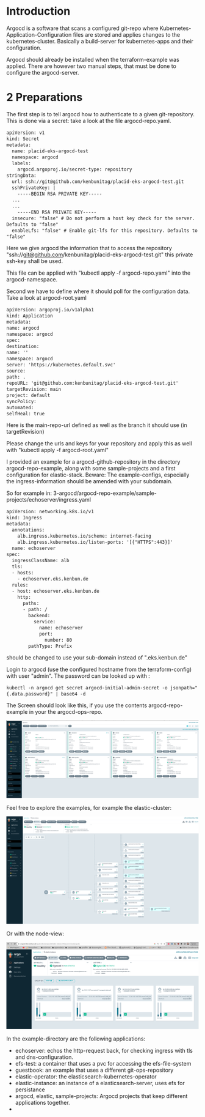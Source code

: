 # Introduction
Argocd is a software that scans a configured git-repo where Kubernetes-Application-Configuration files are stored and applies changes to the kubernetes-cluster. Basically a build-server for kubernetes-apps and their configuration.

Argocd should already be installed when the terraform-example was applied. There are however two manual steps, that must be done to configure the argocd-server.

# 2 Preparations
The first step is to tell argocd how to authenticate to a given git-repository. This is done via a secret:
take a look at the file argocd-repo.yaml. 
```
apiVersion: v1
kind: Secret
metadata:
  name: placid-eks-argocd-test
  namespace: argocd
  labels:
    argocd.argoproj.io/secret-type: repository
stringData:
  url: ssh://git@github.com/kenbunitag/placid-eks-argocd-test.git
  sshPrivateKey: |
    -----BEGIN RSA PRIVATE KEY-----
  ...
  ...
    -----END RSA PRIVATE KEY-----
  insecure: "false" # Do not perform a host key check for the server. Defaults to "false"
  enableLfs: "false" # Enable git-lfs for this repository. Defaults to "false"
```
Here we give argocd the information that to access the repository "ssh://git@github.com/kenbunitag/placid-eks-argocd-test.git" this private ssh-key shall be used.

This file can be applied with "kubectl apply -f argocd-repo.yaml" into the argocd-namespace.

Second we have to define where it should poll for the configuration data. Take a look at argocd-root.yaml
```
apiVersion: argoproj.io/v1alpha1
kind: Application
metadata:
name: argocd
namespace: argocd
spec:
destination:
name: ''
namespace: argocd
server: 'https://kubernetes.default.svc'
source:
path: .
repoURL: 'git@github.com:kenbunitag/placid-eks-argocd-test.git'
targetRevision: main
project: default
syncPolicy:
automated:
selfHeal: true
```
Here is the main-repo-url defined as well as the branch it should use (in targetRevision)

Please change the urls and keys for your repository and apply this as well with "kubectl apply -f argocd-root.yaml"

I provided an example for a argocd-github-repository in the directory argocd-repo-example, along with some sample-projects and a first configuration for elastic-stack. Beware: The example-configs, especially the ingress-information should be amended with your subdomain.

So for example in: 3-argocd/argocd-repo-example/sample-projects/echoserver/ingress.yaml
```
apiVersion: networking.k8s.io/v1
kind: Ingress
metadata:
  annotations:
    alb.ingress.kubernetes.io/scheme: internet-facing
    alb.ingress.kubernetes.io/listen-ports: '[{"HTTPS":443}]'
  name: echoserver
spec:
  ingressClassName: alb
  tls:
  - hosts:
    - echoserver.eks.kenbun.de
  rules:
  - host: echoserver.eks.kenbun.de
    http:
      paths:
      - path: /
        backend:
          service:
            name: echoserver
            port:
              number: 80
        pathType: Prefix
```
should be changed to use your sub-domain instead of ".eks.kenbun.de"

Login to argocd (use the configured hostname from the terraform-config) with user "admin". The password can be looked up with :
```
kubectl -n argocd get secret argocd-initial-admin-secret -o jsonpath="{.data.password}" | base64 -d
```
The Screen should look like this, if you use the contents argocd-repo-example in your the argocd-ops-repo.

![Argocd](img/argocd-1.png)

Feel free to explore the examples, for example the elastic-cluster:

![](img/argocd-elastic.png)

Or with the node-view:

![](img/argocd-elastic-nodes.png)

In the example-directory are the following applications:
- echoserver: echos the http-request back, for checking ingress with tls and dns-configuration.
- efs-test: a container that uses a pvc for accessing the efs-file-system
- guestbook: an example that uses a different git-ops-repository
- elastic-operator: the elasticsearch-kubernetes-operator
- elastic-instance: an instance of a elasticsearch-server, uses efs for persistance
- argocd, elastic, sample-projects: Argocd projects that keep different applications together.  
- 

